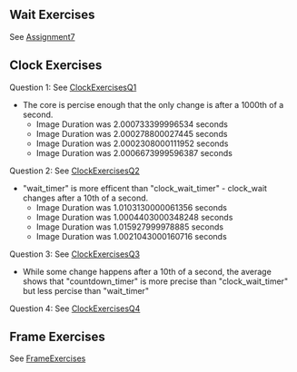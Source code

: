 ## Wait Exercises
See [Assignment7](https://github.com/EGuidry/Psych403/blob/main/Assignment7/Assignment7.py)

## Clock Exercises
Question 1: See [ClockExercisesQ1](https://github.com/EGuidry/Psych403/blob/main/Assignment7/ClockExercisesQ1.py)
- The core is percise enough that the only change is after a 1000th of a second.
  - Image Duration was 2.000733399996534 seconds
  - Image Duration was 2.000278800027445 seconds
  - Image Duration was 2.0002308000111952 seconds
  - Image Duration was 2.0006673999596387 seconds
  
Question 2: See [ClockExercisesQ2](https://github.com/EGuidry/Psych403/blob/main/Assignment7/ClockExercisesQ2.py)
- "wait_timer" is more efficent than "clock_wait_timer" - clock_wait changes after a 10th of a second.
  - Image Duration was 1.0103130000061356 seconds
  - Image Duration was 1.0004403000348248 seconds
  - Image Duration was 1.015927999978885 seconds
  - Image Duration was 1.0021043000160716 seconds
 
Question 3: See [ClockExercisesQ3](https://github.com/EGuidry/Psych403/blob/main/Assignment7/ClockExercisesQ3.py)
- While some change happens after a 10th of a second, the average shows that "countdown_timer" is more precise than "clock_wait_timer" but less percise than "wait_timer"

Question 4: See [ClockExercisesQ4](https://github.com/EGuidry/Psych403/blob/main/Assignment7/ClockExercisesQ4.py)

## Frame Exercises
See [FrameExercises](https://github.com/EGuidry/Psych403/blob/main/Assignment7/FrameExercises.py)
